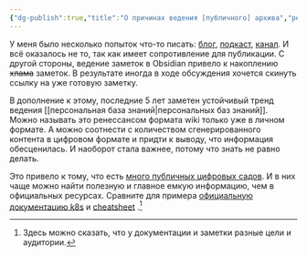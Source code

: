 ```yaml
---
{"dg-publish":true,"title":"О причинах ведения [публичного] архива","permalink":"/openbox/o-prichinah-vedeniya-arhiva/","dgHomeLink":false,"dgPassFrontmatter":true}
---
```



У меня было несколько попыток что-то писать: [блог](https://vanadium23.me/), [подкаст](https://anchor.fm/fiveminutepython/), [канал](https://t.me/chernov_sharit). И всё оказалось не то, так как имеет сопротивление для публикации. С другой стороны, ведение заметок в Obsidian привело к накоплению ~~хлама~~ заметок. В результате иногда в ходе обсуждения хочется скинуть ссылку на уже готовую заметку.

В дополнение к этому, последние 5 лет заметен устойчивый тренд ведения [[персональная база знаний|персональных баз знаний]]. Можно называть это ренессансом формата wiki только уже в личном формате. А можно соотнести с количеством сгенерированного контента в цифровом формате и придти к выводу, что информация обесценилась. И наоборот стала важнее, потому что знать не равно делать. 

Это привело к тому, что есть [много публичных цифровых садов](https://github.com/KasperZutterman/Second-Brain). И в них чаще можно найти полезную и главное емкую информацию, чем в официальных ресурсах. Сравните для примера [официальную документацию k8s](https://kubernetes.io/docs/home/) и [cheatsheet](https://notes.ole.dev/ressurser/snippets/kubernetes-cheatsheet/) .[^1]

[^1]: Здесь можно сказать, что у документации и заметки разные цели и аудитории.
